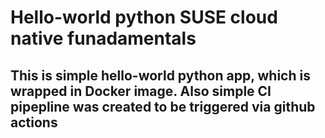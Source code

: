 # Hello-world python SUSE cloud native funadamentals

## This is simple hello-world python app, which is wrapped in Docker image. Also simple CI pipepline was created to be triggered via github actions